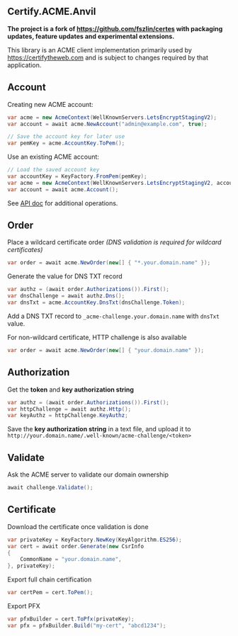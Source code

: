 ## Certify.ACME.Anvil

**The project is a fork of https://github.com/fszlin/certes with packaging updates, feature updates and experimental extensions.** 

This library is an ACME client implementation primarily used by https://certifytheweb.com and is subject to changes required by that application.

## Account

Creating new ACME account:
```C#
var acme = new AcmeContext(WellKnownServers.LetsEncryptStagingV2);
var account = await acme.NewAccount("admin@example.com", true);

// Save the account key for later use
var pemKey = acme.AccountKey.ToPem();
```
Use an existing ACME account:
```C#
// Load the saved account key
var accountKey = KeyFactory.FromPem(pemKey);
var acme = new AcmeContext(WellKnownServers.LetsEncryptStagingV2, accountKey);
var account = await acme.Account();
```

See [API doc](APIv2.md#accounts) for additional operations.

## Order

Place a wildcard certificate order
*(DNS validation is required for wildcard certificates)*
```C#
var order = await acme.NewOrder(new[] { "*.your.domain.name" });
```

Generate the value for DNS TXT record
```C#
var authz = (await order.Authorizations()).First();
var dnsChallenge = await authz.Dns();
var dnsTxt = acme.AccountKey.DnsTxt(dnsChallenge.Token);
```
Add a DNS TXT record to `_acme-challenge.your.domain.name` 
with `dnsTxt` value.

For non-wildcard certificate, HTTP challenge is also available
```C#
var order = await acme.NewOrder(new[] { "your.domain.name" });
```
## Authorization

Get the **token** and **key authorization string**
```C#
var authz = (await order.Authorizations()).First();
var httpChallenge = await authz.Http();
var keyAuthz = httpChallenge.KeyAuthz;
```

Save the **key authorization string** in a text file,
and upload it to `http://your.domain.name/.well-known/acme-challenge/<token>`

## Validate

Ask the ACME server to validate our domain ownership
```C#
await challenge.Validate();
```

## Certificate

Download the certificate once validation is done
```C#
var privateKey = KeyFactory.NewKey(KeyAlgorithm.ES256);
var cert = await order.Generate(new CsrInfo
{
    CommonName = "your.domain.name",
}, privateKey);
```

Export full chain certification
```C#
var certPem = cert.ToPem();
```

Export PFX
```C#
var pfxBuilder = cert.ToPfx(privateKey);
var pfx = pfxBuilder.Build("my-cert", "abcd1234");
```

